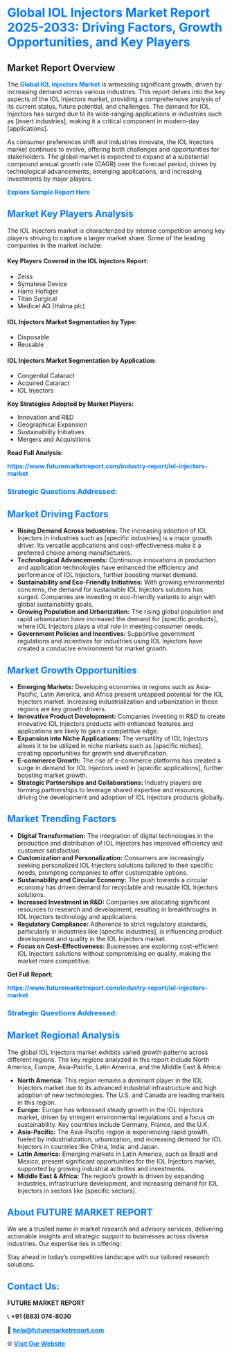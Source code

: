 <h1 style="color: #007BFF;">Global IOL Injectors Market Report 2025-2033: Driving Factors, Growth Opportunities, and Key Players</h1>

<section id="overview">
<h2>Market Report Overview</h2>
<p>The <a href="https://www.futuremarketreport.com/industry-report/iol-injectors-market" style="color: #007BFF; text-decoration: none;"><strong>Global IOL Injectors Market</strong></a> is witnessing significant growth, driven by increasing demand across various industries. This report delves into the key aspects of the IOL Injectors market, providing a comprehensive analysis of its current status, future potential, and challenges. The demand for IOL Injectors has surged due to its wide-ranging applications in industries such as [insert industries], making it a critical component in modern-day [applications].</p>
<p>As consumer preferences shift and industries innovate, the IOL Injectors market continues to evolve, offering both challenges and opportunities for stakeholders. The global market is expected to expand at a substantial compound annual growth rate (CAGR) over the forecast period, driven by technological advancements, emerging applications, and increasing investments by major players.</p>
</section>

<section id="overview">
<p><a href="https://www.futuremarketreport.com/request-sample/reportId=116553" style="color: #007BFF; text-decoration: none;"><strong>Explore Sample Report Here</strong></a></p>
</section>

<section id="key-players">
<h2 style="color: #007BFF;">Market Key Players Analysis</h2>
<p>The IOL Injectors market is characterized by intense competition among key players striving to capture a larger market share. Some of the leading companies in the market include:</p>
<h4>Key Players Covered in the IOL Injectors Report:</h4>
<ul><li>Zeiss</li><li>Symatese Device</li><li>Harro Hofliger</li><li>Titan Surgical</li><li>Medicel AG (Halma plc)</li></ul>
<h4>IOL Injectors Market Segmentation by Type:</h4>
<ul><li>Disposable</li><li>Reusable</li></ul>

<h4>IOL Injectors Market Segmentation by Application:</h4>
<ul><li>Congenital Cataract</li><li>Acquired Cataract</li><li>IOL Injectors</li></ul>
<p><strong>Key Strategies Adopted by Market Players:</strong></p>
<ul>
<li>Innovation and R&D</li>
<li>Geographical Expansion</li>
<li>Sustainability Initiatives</li>
<li>Mergers and Acquisitions</li>
</ul>
</section>

<section>
<p><strong>Read Full Analysis: </strong></p><a href="https://www.futuremarketreport.com/industry-report/iol-injectors-market" style="color: #007BFF; text-decoration: none;"><strong>https://www.futuremarketreport.com/industry-report/iol-injectors-market</strong></a>
<h3 style="color: #007BFF;">Strategic Questions Addressed:</h3>
</section>

<section id="driving-factors">
<h2 style="color: #007BFF;">Market Driving Factors</h2>
<ul>
<li><strong>Rising Demand Across Industries:</strong> The increasing adoption of IOL Injectors in industries such as [specific industries] is a major growth driver. Its versatile applications and cost-effectiveness make it a preferred choice among manufacturers.</li>
<li><strong>Technological Advancements:</strong> Continuous innovations in production and application technologies have enhanced the efficiency and performance of IOL Injectors, further boosting market demand.</li>
<li><strong>Sustainability and Eco-Friendly Initiatives:</strong> With growing environmental concerns, the demand for sustainable IOL Injectors solutions has surged. Companies are investing in eco-friendly variants to align with global sustainability goals.</li>
<li><strong>Growing Population and Urbanization:</strong> The rising global population and rapid urbanization have increased the demand for [specific products], where IOL Injectors plays a vital role in meeting consumer needs.</li>
<li><strong>Government Policies and Incentives:</strong> Supportive government regulations and incentives for industries using IOL Injectors have created a conducive environment for market growth.</li>
</ul>
</section>

<section id="growth-opportunities">
<h2 style="color: #007BFF;">Market Growth Opportunities</h2>
<ul>
<li><strong>Emerging Markets:</strong> Developing economies in regions such as Asia-Pacific, Latin America, and Africa present untapped potential for the IOL Injectors market. Increasing industrialization and urbanization in these regions are key growth drivers.</li>
<li><strong>Innovative Product Development:</strong> Companies investing in R&D to create innovative IOL Injectors products with enhanced features and applications are likely to gain a competitive edge.</li>
<li><strong>Expansion into Niche Applications:</strong> The versatility of IOL Injectors allows it to be utilized in niche markets such as [specific niches], creating opportunities for growth and diversification.</li>
<li><strong>E-commerce Growth:</strong> The rise of e-commerce platforms has created a surge in demand for IOL Injectors used in [specific applications], further boosting market growth.</li>
<li><strong>Strategic Partnerships and Collaborations:</strong> Industry players are forming partnerships to leverage shared expertise and resources, driving the development and adoption of IOL Injectors products globally.</li>
</ul>
</section>

<section id="trending-factors">
<h2 style="color: #007BFF;">Market Trending Factors</h2>
<ul>
<li><strong>Digital Transformation:</strong> The integration of digital technologies in the production and distribution of IOL Injectors has improved efficiency and customer satisfaction.</li>
<li><strong>Customization and Personalization:</strong> Consumers are increasingly seeking personalized IOL Injectors solutions tailored to their specific needs, prompting companies to offer customizable options.</li>
<li><strong>Sustainability and Circular Economy:</strong> The push towards a circular economy has driven demand for recyclable and reusable IOL Injectors solutions.</li>
<li><strong>Increased Investment in R&D:</strong> Companies are allocating significant resources to research and development, resulting in breakthroughs in IOL Injectors technology and applications.</li>
<li><strong>Regulatory Compliance:</strong> Adherence to strict regulatory standards, particularly in industries like [specific industries], is influencing product development and quality in the IOL Injectors market.</li>
<li><strong>Focus on Cost-Effectiveness:</strong> Businesses are exploring cost-efficient IOL Injectors solutions without compromising on quality, making the market more competitive.</li>
</ul>
</section>

<section>
<p><strong>Get Full Report: </strong></p><a href="https://www.futuremarketreport.com/industry-report/iol-injectors-market" style="color: #007BFF; text-decoration: none;"><strong>https://www.futuremarketreport.com/industry-report/iol-injectors-market</strong></a>
<h3 style="color: #007BFF;">Strategic Questions Addressed:</h3>
</section>


<section id="regional-analysis">
<h2 style="color: #007BFF;">Market Regional Analysis</h2>
<p>The global IOL Injectors market exhibits varied growth patterns across different regions. The key regions analyzed in this report include North America, Europe, Asia-Pacific, Latin America, and the Middle East & Africa:</p>
<ul>
<li><strong>North America:</strong> This region remains a dominant player in the IOL Injectors market due to its advanced industrial infrastructure and high adoption of new technologies. The U.S. and Canada are leading markets in this region.</li>
<li><strong>Europe:</strong> Europe has witnessed steady growth in the IOL Injectors market, driven by stringent environmental regulations and a focus on sustainability. Key countries include Germany, France, and the U.K.</li>
<li><strong>Asia-Pacific:</strong> The Asia-Pacific region is experiencing rapid growth, fueled by industrialization, urbanization, and increasing demand for IOL Injectors in countries like China, India, and Japan.</li>
<li><strong>Latin America:</strong> Emerging markets in Latin America, such as Brazil and Mexico, present significant opportunities for the IOL Injectors market, supported by growing industrial activities and investments.</li>
<li><strong>Middle East & Africa:</strong> The region’s growth is driven by expanding industries, infrastructure development, and increasing demand for IOL Injectors in sectors like [specific sectors].</li>
</ul>
</section>

<footer>
<h2 style="color: #007BFF;">About FUTURE MARKET REPORT</h2>
<p>We are a trusted name in market research and advisory services, delivering actionable insights and strategic support to businesses across diverse industries. Our expertise lies in offering:</p>

<p>Stay ahead in today’s competitive landscape with our tailored research solutions.</p>

<h2 style="color: #007BFF;">Contact Us:</h2>
<p><strong>FUTURE MARKET REPORT</strong></p>
<p>📞 <strong>+91 (883) 074-8030</strong></p>
<p>📧 <strong><a href="mailto:help@futuremarketreport.com" style="color: #007BFF;">help@futuremarketreport.com</a></strong></p>
<p>🌐 <strong><a href="https://www.futuremarketreport.com/" style="color: #007BFF;">Visit Our Website</a></strong></p>
</footer>